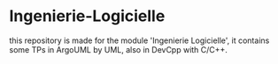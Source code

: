 # Ingenierie-Logicielle
this repository is made for the module 'Ingenierie Logicielle', it contains some TPs in ArgoUML by UML, also in DevCpp with C/C++.
